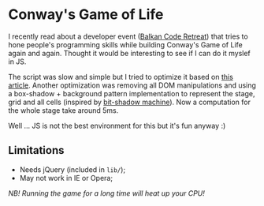 Conway's Game of Life
=====

I recently read about a developer event ([Balkan Code Retreat](http://balkan-coderetreat.com/)) that tries to hone people's programming skills while building Conway's Game of Life again and again. Thought it would be interesting to see if I can do it myslef in JS.

The script was slow and simple but I tried to optimize it based on [this article](http://dotat.at/prog/life/life.html). Another optimization was removing all DOM manipulations and using a box-shadow + background pattern implementation to represent the stage, grid and all cells (inspired by [bit-shadow machine](http://www.bitshadowmachine.com/)). Now a computation for the whole stage take around 5ms. 

Well ... JS is not the best environment for this but it's fun anyway :)

Limitations
-----
* Needs jQuery (included in `lib/`);
* May not work in IE or Opera;

_NB! Running the game for a long time will heat up your CPU!_
